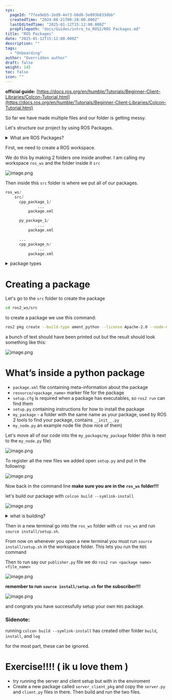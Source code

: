 ```yaml
---
sys:
  pageId: "7fea9eb5-2ed9-4e73-b6d6-5e093b833dbb"
  createdTime: "2024-08-21T00:28:00.000Z"
  lastEditedTime: "2025-01-12T15:12:00.000Z"
  propFilepath: "docs/Guides/intro_to_ROS2/ROS Packages.md"
title: "ROS Packages"
date: "2025-01-12T15:12:00.000Z"
description: ""
tags:
  - "Onboarding"
author: "Overridden author"
draft: false
weight: 145
toc: false
icon: ""
---
```


**official guide:** [https://docs.ros.org/en/humble/Tutorials/Beginner-Client-Libraries/Colcon-Tutorial.html](https://docs.ros.org/en/humble/Tutorials/Beginner-Client-Libraries/Colcon-Tutorial.html)

So far we have made multiple files and our folder is getting messy.

Let's structure our project by using ROS Packages.

<details>

<summary>What are ROS Packages?</summary>

ROS Packages are, as the name implies, packages of code that are highly sharable between ROS developers.

They consist of a folder, `package.xml` file, and source code

```python
      cpp_package_1/
		      ... imagine much code files here ..
          package.xml
```

</details>

First, we need to create a ROS workspace.

We do this by making 2 folders one inside another. I am calling my workspace `ros_ws` and the folder inside it `src`

![image.png](https://prod-files-secure.s3.us-west-2.amazonaws.com/d518164a-d88e-44d1-a4ee-3adb3bd8bce0/70706947-fd18-4537-a67b-e12946812d31/image.png?X-Amz-Algorithm=AWS4-HMAC-SHA256&X-Amz-Content-Sha256=UNSIGNED-PAYLOAD&X-Amz-Credential=ASIAZI2LB4666ZJGXDQH%2F20250528%2Fus-west-2%2Fs3%2Faws4_request&X-Amz-Date=20250528T041342Z&X-Amz-Expires=3600&X-Amz-Security-Token=IQoJb3JpZ2luX2VjEKT%2F%2F%2F%2F%2F%2F%2F%2F%2F%2FwEaCXVzLXdlc3QtMiJHMEUCIDbwmIzE3vcitQWua5aHb8ADX9Vrl8%2Bd5eUH90nqHMadAiEAm2h%2FEIbdH4zqSM%2BbUy%2BwwN46nSuOsawWqaIv8pwoPI4q%2FwMIbRAAGgw2Mzc0MjMxODM4MDUiDMJghUBWZsAK9EdwiyrcA%2FDV%2B4p0BGRJrZYdiyDcWSPkXAsW%2B8ULbI54i%2B%2Fn67hR8ZYsRY99cCNrKKshEjzxtMDpZPXZQTxUltpvVSs%2FFiW0KTRP%2BexCba4Q2yXPQHTtz3Boue07QRE0H1HFACNxQ2ItMBE%2BDJjrEVfMg9z5UHB6ci9itd0qHrKaVPssf7TzFDB%2B9zFa1dKcpRvO6JExBCDgx3RyNhNDbKNX3zvo8%2FrjNSS454Lhg9EWRq52LT4kcNUU%2FLocJr2hW6XldxE3WbxAh3GIWBho7aEXn0BUleEIRK%2BYTs%2FM3TlH4WSltGlmoyHTtZwFE3SrYrrgAteKONeF1K%2BJ4Xxb8BpFIPvxKvzsYkXHI6AXR6Yfubq%2F4M1mNx7B%2FngztwyReWhlBcPqq9tR%2F7gZVsgTmcbioIHHJbGex86TTxn8TpYQWCpqGCCFcmoc541PRcmsa89SnhGId2rMmSDm4Z4MfK4DrErXyE9OJLq2j3%2FR3HcaEJmLSyOuUfyDwm8jEAb8speNwijWEAcuq8pAXtkCaIMQ7wkieyUuDxVMvHsuISjZad4hmVSKvd1nM806VKgaFxMXe5Q4QFhopEBjRZIAwCM1NTDK%2FrBpsflOva54FxdTOTvKoPhbJ8QIYmFEMlzSYj0VMJeY2sEGOqUBDyQXHJoZ5Td8GHExQNwAALoAmbYDBeFUTbnXbwGIdankZWZJxnnM7q1IXGVIoF0ppEuR08JhePZ6S5rBenvtBqWn4iF2piWAqdP14clHzrHqiJFocYJuorrpYrsEvK3oWAis7anjE9idQJ%2BP0HaTYCR4e3jJ320WzyaEZ1cUjJdhUITGcHyqwR1l%2B5JpVWvsZ5AZxLlkgDSly5cka6p0QbxJf07a&X-Amz-Signature=50b198de3745146b3dc602248d8d1b874ba45375459ee52cec80a2bf1034e198&X-Amz-SignedHeaders=host&x-id=GetObject)

Then inside this `src` folder is where we put all of our packages.

```python
ros_ws/
    src/
      cpp_package_1/
		      ...
          package.xml

      py_package_1/
		      ...
          package.xml

      ...
      cpp_package_n/
		      ...
          package.xml

```

<details>

<summary>package types</summary>

packages can be either `C++` or python.

the intern file structure is different for each but for this guide we will stick to creating python packages

</details>

# Creating a package

Let's go to the `src` folder to create the package

```bash
cd ros2_ws/src
```

to create a package we use this command:

```bash
ros2 pkg create --build-type ament_python --license Apache-2.0 --node-name my_node my_package
```

a bunch of text should have been printed out but the result should look something like this:

![image.png](https://prod-files-secure.s3.us-west-2.amazonaws.com/d518164a-d88e-44d1-a4ee-3adb3bd8bce0/e6cf1e3f-8512-4a3e-b131-079f800bf3e8/image.png?X-Amz-Algorithm=AWS4-HMAC-SHA256&X-Amz-Content-Sha256=UNSIGNED-PAYLOAD&X-Amz-Credential=ASIAZI2LB4666ZJGXDQH%2F20250528%2Fus-west-2%2Fs3%2Faws4_request&X-Amz-Date=20250528T041342Z&X-Amz-Expires=3600&X-Amz-Security-Token=IQoJb3JpZ2luX2VjEKT%2F%2F%2F%2F%2F%2F%2F%2F%2F%2FwEaCXVzLXdlc3QtMiJHMEUCIDbwmIzE3vcitQWua5aHb8ADX9Vrl8%2Bd5eUH90nqHMadAiEAm2h%2FEIbdH4zqSM%2BbUy%2BwwN46nSuOsawWqaIv8pwoPI4q%2FwMIbRAAGgw2Mzc0MjMxODM4MDUiDMJghUBWZsAK9EdwiyrcA%2FDV%2B4p0BGRJrZYdiyDcWSPkXAsW%2B8ULbI54i%2B%2Fn67hR8ZYsRY99cCNrKKshEjzxtMDpZPXZQTxUltpvVSs%2FFiW0KTRP%2BexCba4Q2yXPQHTtz3Boue07QRE0H1HFACNxQ2ItMBE%2BDJjrEVfMg9z5UHB6ci9itd0qHrKaVPssf7TzFDB%2B9zFa1dKcpRvO6JExBCDgx3RyNhNDbKNX3zvo8%2FrjNSS454Lhg9EWRq52LT4kcNUU%2FLocJr2hW6XldxE3WbxAh3GIWBho7aEXn0BUleEIRK%2BYTs%2FM3TlH4WSltGlmoyHTtZwFE3SrYrrgAteKONeF1K%2BJ4Xxb8BpFIPvxKvzsYkXHI6AXR6Yfubq%2F4M1mNx7B%2FngztwyReWhlBcPqq9tR%2F7gZVsgTmcbioIHHJbGex86TTxn8TpYQWCpqGCCFcmoc541PRcmsa89SnhGId2rMmSDm4Z4MfK4DrErXyE9OJLq2j3%2FR3HcaEJmLSyOuUfyDwm8jEAb8speNwijWEAcuq8pAXtkCaIMQ7wkieyUuDxVMvHsuISjZad4hmVSKvd1nM806VKgaFxMXe5Q4QFhopEBjRZIAwCM1NTDK%2FrBpsflOva54FxdTOTvKoPhbJ8QIYmFEMlzSYj0VMJeY2sEGOqUBDyQXHJoZ5Td8GHExQNwAALoAmbYDBeFUTbnXbwGIdankZWZJxnnM7q1IXGVIoF0ppEuR08JhePZ6S5rBenvtBqWn4iF2piWAqdP14clHzrHqiJFocYJuorrpYrsEvK3oWAis7anjE9idQJ%2BP0HaTYCR4e3jJ320WzyaEZ1cUjJdhUITGcHyqwR1l%2B5JpVWvsZ5AZxLlkgDSly5cka6p0QbxJf07a&X-Amz-Signature=d722b422b6086fcd7dea146407874f1085a98d88e96340dc90568dd999ce9aef&X-Amz-SignedHeaders=host&x-id=GetObject)

# What’s inside a python package

- `package.xml` file containing meta-information about the package
- `resource/<package_name>` marker file for the package
- `setup.cfg` is required when a package has executables, so `ros2 run` can find them
- `setup.py` containing instructions for how to install the package
- `my_package` - a folder with the same name as your package, used by ROS 2 tools to find your package, contains `__init__.py`
- `my_node.py` an example node file (how nice of them)

Let's move all of our code into the `my_package/my_package` folder (this is next to the `my_node.py` file)

![image.png](https://prod-files-secure.s3.us-west-2.amazonaws.com/d518164a-d88e-44d1-a4ee-3adb3bd8bce0/9ce58f11-0da9-4d3e-b86d-506a9685d378/image.png?X-Amz-Algorithm=AWS4-HMAC-SHA256&X-Amz-Content-Sha256=UNSIGNED-PAYLOAD&X-Amz-Credential=ASIAZI2LB4666ZJGXDQH%2F20250528%2Fus-west-2%2Fs3%2Faws4_request&X-Amz-Date=20250528T041343Z&X-Amz-Expires=3600&X-Amz-Security-Token=IQoJb3JpZ2luX2VjEKT%2F%2F%2F%2F%2F%2F%2F%2F%2F%2FwEaCXVzLXdlc3QtMiJHMEUCIDbwmIzE3vcitQWua5aHb8ADX9Vrl8%2Bd5eUH90nqHMadAiEAm2h%2FEIbdH4zqSM%2BbUy%2BwwN46nSuOsawWqaIv8pwoPI4q%2FwMIbRAAGgw2Mzc0MjMxODM4MDUiDMJghUBWZsAK9EdwiyrcA%2FDV%2B4p0BGRJrZYdiyDcWSPkXAsW%2B8ULbI54i%2B%2Fn67hR8ZYsRY99cCNrKKshEjzxtMDpZPXZQTxUltpvVSs%2FFiW0KTRP%2BexCba4Q2yXPQHTtz3Boue07QRE0H1HFACNxQ2ItMBE%2BDJjrEVfMg9z5UHB6ci9itd0qHrKaVPssf7TzFDB%2B9zFa1dKcpRvO6JExBCDgx3RyNhNDbKNX3zvo8%2FrjNSS454Lhg9EWRq52LT4kcNUU%2FLocJr2hW6XldxE3WbxAh3GIWBho7aEXn0BUleEIRK%2BYTs%2FM3TlH4WSltGlmoyHTtZwFE3SrYrrgAteKONeF1K%2BJ4Xxb8BpFIPvxKvzsYkXHI6AXR6Yfubq%2F4M1mNx7B%2FngztwyReWhlBcPqq9tR%2F7gZVsgTmcbioIHHJbGex86TTxn8TpYQWCpqGCCFcmoc541PRcmsa89SnhGId2rMmSDm4Z4MfK4DrErXyE9OJLq2j3%2FR3HcaEJmLSyOuUfyDwm8jEAb8speNwijWEAcuq8pAXtkCaIMQ7wkieyUuDxVMvHsuISjZad4hmVSKvd1nM806VKgaFxMXe5Q4QFhopEBjRZIAwCM1NTDK%2FrBpsflOva54FxdTOTvKoPhbJ8QIYmFEMlzSYj0VMJeY2sEGOqUBDyQXHJoZ5Td8GHExQNwAALoAmbYDBeFUTbnXbwGIdankZWZJxnnM7q1IXGVIoF0ppEuR08JhePZ6S5rBenvtBqWn4iF2piWAqdP14clHzrHqiJFocYJuorrpYrsEvK3oWAis7anjE9idQJ%2BP0HaTYCR4e3jJ320WzyaEZ1cUjJdhUITGcHyqwR1l%2B5JpVWvsZ5AZxLlkgDSly5cka6p0QbxJf07a&X-Amz-Signature=b769f35ec78ff76735df4fd182e2670312b7a9e479f18450662d51c492643ac6&X-Amz-SignedHeaders=host&x-id=GetObject)

To register all the new files we added open `setup.py` and put in the following:

![image.png](https://prod-files-secure.s3.us-west-2.amazonaws.com/d518164a-d88e-44d1-a4ee-3adb3bd8bce0/1cd7c262-4cae-4496-9d75-c178537d24a2/image.png?X-Amz-Algorithm=AWS4-HMAC-SHA256&X-Amz-Content-Sha256=UNSIGNED-PAYLOAD&X-Amz-Credential=ASIAZI2LB4666ZJGXDQH%2F20250528%2Fus-west-2%2Fs3%2Faws4_request&X-Amz-Date=20250528T041342Z&X-Amz-Expires=3600&X-Amz-Security-Token=IQoJb3JpZ2luX2VjEKT%2F%2F%2F%2F%2F%2F%2F%2F%2F%2FwEaCXVzLXdlc3QtMiJHMEUCIDbwmIzE3vcitQWua5aHb8ADX9Vrl8%2Bd5eUH90nqHMadAiEAm2h%2FEIbdH4zqSM%2BbUy%2BwwN46nSuOsawWqaIv8pwoPI4q%2FwMIbRAAGgw2Mzc0MjMxODM4MDUiDMJghUBWZsAK9EdwiyrcA%2FDV%2B4p0BGRJrZYdiyDcWSPkXAsW%2B8ULbI54i%2B%2Fn67hR8ZYsRY99cCNrKKshEjzxtMDpZPXZQTxUltpvVSs%2FFiW0KTRP%2BexCba4Q2yXPQHTtz3Boue07QRE0H1HFACNxQ2ItMBE%2BDJjrEVfMg9z5UHB6ci9itd0qHrKaVPssf7TzFDB%2B9zFa1dKcpRvO6JExBCDgx3RyNhNDbKNX3zvo8%2FrjNSS454Lhg9EWRq52LT4kcNUU%2FLocJr2hW6XldxE3WbxAh3GIWBho7aEXn0BUleEIRK%2BYTs%2FM3TlH4WSltGlmoyHTtZwFE3SrYrrgAteKONeF1K%2BJ4Xxb8BpFIPvxKvzsYkXHI6AXR6Yfubq%2F4M1mNx7B%2FngztwyReWhlBcPqq9tR%2F7gZVsgTmcbioIHHJbGex86TTxn8TpYQWCpqGCCFcmoc541PRcmsa89SnhGId2rMmSDm4Z4MfK4DrErXyE9OJLq2j3%2FR3HcaEJmLSyOuUfyDwm8jEAb8speNwijWEAcuq8pAXtkCaIMQ7wkieyUuDxVMvHsuISjZad4hmVSKvd1nM806VKgaFxMXe5Q4QFhopEBjRZIAwCM1NTDK%2FrBpsflOva54FxdTOTvKoPhbJ8QIYmFEMlzSYj0VMJeY2sEGOqUBDyQXHJoZ5Td8GHExQNwAALoAmbYDBeFUTbnXbwGIdankZWZJxnnM7q1IXGVIoF0ppEuR08JhePZ6S5rBenvtBqWn4iF2piWAqdP14clHzrHqiJFocYJuorrpYrsEvK3oWAis7anjE9idQJ%2BP0HaTYCR4e3jJ320WzyaEZ1cUjJdhUITGcHyqwR1l%2B5JpVWvsZ5AZxLlkgDSly5cka6p0QbxJf07a&X-Amz-Signature=1ba4b6c112fb35acb2f6db0d37ccafe54b5bd2d4d2f082ae0055f41fe80846b6&X-Amz-SignedHeaders=host&x-id=GetObject)

Now back in the command line **make sure you are in the** **`ros_ws`** **folder!!!**

let's build our package with `colcon build --symlink-install`

![image.png](https://prod-files-secure.s3.us-west-2.amazonaws.com/d518164a-d88e-44d1-a4ee-3adb3bd8bce0/2f2a0d27-b173-48fd-b189-5f5c0ce65619/image.png?X-Amz-Algorithm=AWS4-HMAC-SHA256&X-Amz-Content-Sha256=UNSIGNED-PAYLOAD&X-Amz-Credential=ASIAZI2LB4666ZJGXDQH%2F20250528%2Fus-west-2%2Fs3%2Faws4_request&X-Amz-Date=20250528T041343Z&X-Amz-Expires=3600&X-Amz-Security-Token=IQoJb3JpZ2luX2VjEKT%2F%2F%2F%2F%2F%2F%2F%2F%2F%2FwEaCXVzLXdlc3QtMiJHMEUCIDbwmIzE3vcitQWua5aHb8ADX9Vrl8%2Bd5eUH90nqHMadAiEAm2h%2FEIbdH4zqSM%2BbUy%2BwwN46nSuOsawWqaIv8pwoPI4q%2FwMIbRAAGgw2Mzc0MjMxODM4MDUiDMJghUBWZsAK9EdwiyrcA%2FDV%2B4p0BGRJrZYdiyDcWSPkXAsW%2B8ULbI54i%2B%2Fn67hR8ZYsRY99cCNrKKshEjzxtMDpZPXZQTxUltpvVSs%2FFiW0KTRP%2BexCba4Q2yXPQHTtz3Boue07QRE0H1HFACNxQ2ItMBE%2BDJjrEVfMg9z5UHB6ci9itd0qHrKaVPssf7TzFDB%2B9zFa1dKcpRvO6JExBCDgx3RyNhNDbKNX3zvo8%2FrjNSS454Lhg9EWRq52LT4kcNUU%2FLocJr2hW6XldxE3WbxAh3GIWBho7aEXn0BUleEIRK%2BYTs%2FM3TlH4WSltGlmoyHTtZwFE3SrYrrgAteKONeF1K%2BJ4Xxb8BpFIPvxKvzsYkXHI6AXR6Yfubq%2F4M1mNx7B%2FngztwyReWhlBcPqq9tR%2F7gZVsgTmcbioIHHJbGex86TTxn8TpYQWCpqGCCFcmoc541PRcmsa89SnhGId2rMmSDm4Z4MfK4DrErXyE9OJLq2j3%2FR3HcaEJmLSyOuUfyDwm8jEAb8speNwijWEAcuq8pAXtkCaIMQ7wkieyUuDxVMvHsuISjZad4hmVSKvd1nM806VKgaFxMXe5Q4QFhopEBjRZIAwCM1NTDK%2FrBpsflOva54FxdTOTvKoPhbJ8QIYmFEMlzSYj0VMJeY2sEGOqUBDyQXHJoZ5Td8GHExQNwAALoAmbYDBeFUTbnXbwGIdankZWZJxnnM7q1IXGVIoF0ppEuR08JhePZ6S5rBenvtBqWn4iF2piWAqdP14clHzrHqiJFocYJuorrpYrsEvK3oWAis7anjE9idQJ%2BP0HaTYCR4e3jJ320WzyaEZ1cUjJdhUITGcHyqwR1l%2B5JpVWvsZ5AZxLlkgDSly5cka6p0QbxJf07a&X-Amz-Signature=afe8b90460aa3f5ea75e78b619e8dd06becfd415691745667d267c2189b173a1&X-Amz-SignedHeaders=host&x-id=GetObject)

<details>

<summary>what is building?</summary>

if you are a CS major at Rose-Hulman you will learn the answer to this in CSSE132

but TLDR; is it combines all the code files into one program that can be run easily 

</details>

Then in a new terminal go into the `ros_ws` folder with `cd ros_ws` and run `source install/setup.sh`. 

From now on whenever you open a new terminal you must run `source install/setup.sh` in the workspace folder. This lets you run the `ROS` command

Then to run say our `publisher.py` file we do `ros2 run <package name> <file_name>`

![image.png](https://prod-files-secure.s3.us-west-2.amazonaws.com/d518164a-d88e-44d1-a4ee-3adb3bd8bce0/4f4b1219-3a44-4632-aa0a-ce3471699f59/image.png?X-Amz-Algorithm=AWS4-HMAC-SHA256&X-Amz-Content-Sha256=UNSIGNED-PAYLOAD&X-Amz-Credential=ASIAZI2LB4666ZJGXDQH%2F20250528%2Fus-west-2%2Fs3%2Faws4_request&X-Amz-Date=20250528T041343Z&X-Amz-Expires=3600&X-Amz-Security-Token=IQoJb3JpZ2luX2VjEKT%2F%2F%2F%2F%2F%2F%2F%2F%2F%2FwEaCXVzLXdlc3QtMiJHMEUCIDbwmIzE3vcitQWua5aHb8ADX9Vrl8%2Bd5eUH90nqHMadAiEAm2h%2FEIbdH4zqSM%2BbUy%2BwwN46nSuOsawWqaIv8pwoPI4q%2FwMIbRAAGgw2Mzc0MjMxODM4MDUiDMJghUBWZsAK9EdwiyrcA%2FDV%2B4p0BGRJrZYdiyDcWSPkXAsW%2B8ULbI54i%2B%2Fn67hR8ZYsRY99cCNrKKshEjzxtMDpZPXZQTxUltpvVSs%2FFiW0KTRP%2BexCba4Q2yXPQHTtz3Boue07QRE0H1HFACNxQ2ItMBE%2BDJjrEVfMg9z5UHB6ci9itd0qHrKaVPssf7TzFDB%2B9zFa1dKcpRvO6JExBCDgx3RyNhNDbKNX3zvo8%2FrjNSS454Lhg9EWRq52LT4kcNUU%2FLocJr2hW6XldxE3WbxAh3GIWBho7aEXn0BUleEIRK%2BYTs%2FM3TlH4WSltGlmoyHTtZwFE3SrYrrgAteKONeF1K%2BJ4Xxb8BpFIPvxKvzsYkXHI6AXR6Yfubq%2F4M1mNx7B%2FngztwyReWhlBcPqq9tR%2F7gZVsgTmcbioIHHJbGex86TTxn8TpYQWCpqGCCFcmoc541PRcmsa89SnhGId2rMmSDm4Z4MfK4DrErXyE9OJLq2j3%2FR3HcaEJmLSyOuUfyDwm8jEAb8speNwijWEAcuq8pAXtkCaIMQ7wkieyUuDxVMvHsuISjZad4hmVSKvd1nM806VKgaFxMXe5Q4QFhopEBjRZIAwCM1NTDK%2FrBpsflOva54FxdTOTvKoPhbJ8QIYmFEMlzSYj0VMJeY2sEGOqUBDyQXHJoZ5Td8GHExQNwAALoAmbYDBeFUTbnXbwGIdankZWZJxnnM7q1IXGVIoF0ppEuR08JhePZ6S5rBenvtBqWn4iF2piWAqdP14clHzrHqiJFocYJuorrpYrsEvK3oWAis7anjE9idQJ%2BP0HaTYCR4e3jJ320WzyaEZ1cUjJdhUITGcHyqwR1l%2B5JpVWvsZ5AZxLlkgDSly5cka6p0QbxJf07a&X-Amz-Signature=b5ba8bcffa1d718c1928692562edb269ccbd27de29487b204ec255f1414ebcb3&X-Amz-SignedHeaders=host&x-id=GetObject)

**remember to run** **`source install/setup.sh`** **for the subscriber!!!**

![image.png](https://prod-files-secure.s3.us-west-2.amazonaws.com/d518164a-d88e-44d1-a4ee-3adb3bd8bce0/02121119-dad4-49ec-8356-c956108b4243/image.png?X-Amz-Algorithm=AWS4-HMAC-SHA256&X-Amz-Content-Sha256=UNSIGNED-PAYLOAD&X-Amz-Credential=ASIAZI2LB4666ZJGXDQH%2F20250528%2Fus-west-2%2Fs3%2Faws4_request&X-Amz-Date=20250528T041343Z&X-Amz-Expires=3600&X-Amz-Security-Token=IQoJb3JpZ2luX2VjEKT%2F%2F%2F%2F%2F%2F%2F%2F%2F%2FwEaCXVzLXdlc3QtMiJHMEUCIDbwmIzE3vcitQWua5aHb8ADX9Vrl8%2Bd5eUH90nqHMadAiEAm2h%2FEIbdH4zqSM%2BbUy%2BwwN46nSuOsawWqaIv8pwoPI4q%2FwMIbRAAGgw2Mzc0MjMxODM4MDUiDMJghUBWZsAK9EdwiyrcA%2FDV%2B4p0BGRJrZYdiyDcWSPkXAsW%2B8ULbI54i%2B%2Fn67hR8ZYsRY99cCNrKKshEjzxtMDpZPXZQTxUltpvVSs%2FFiW0KTRP%2BexCba4Q2yXPQHTtz3Boue07QRE0H1HFACNxQ2ItMBE%2BDJjrEVfMg9z5UHB6ci9itd0qHrKaVPssf7TzFDB%2B9zFa1dKcpRvO6JExBCDgx3RyNhNDbKNX3zvo8%2FrjNSS454Lhg9EWRq52LT4kcNUU%2FLocJr2hW6XldxE3WbxAh3GIWBho7aEXn0BUleEIRK%2BYTs%2FM3TlH4WSltGlmoyHTtZwFE3SrYrrgAteKONeF1K%2BJ4Xxb8BpFIPvxKvzsYkXHI6AXR6Yfubq%2F4M1mNx7B%2FngztwyReWhlBcPqq9tR%2F7gZVsgTmcbioIHHJbGex86TTxn8TpYQWCpqGCCFcmoc541PRcmsa89SnhGId2rMmSDm4Z4MfK4DrErXyE9OJLq2j3%2FR3HcaEJmLSyOuUfyDwm8jEAb8speNwijWEAcuq8pAXtkCaIMQ7wkieyUuDxVMvHsuISjZad4hmVSKvd1nM806VKgaFxMXe5Q4QFhopEBjRZIAwCM1NTDK%2FrBpsflOva54FxdTOTvKoPhbJ8QIYmFEMlzSYj0VMJeY2sEGOqUBDyQXHJoZ5Td8GHExQNwAALoAmbYDBeFUTbnXbwGIdankZWZJxnnM7q1IXGVIoF0ppEuR08JhePZ6S5rBenvtBqWn4iF2piWAqdP14clHzrHqiJFocYJuorrpYrsEvK3oWAis7anjE9idQJ%2BP0HaTYCR4e3jJ320WzyaEZ1cUjJdhUITGcHyqwR1l%2B5JpVWvsZ5AZxLlkgDSly5cka6p0QbxJf07a&X-Amz-Signature=b135596737d7edf16e6aeb9c40446237b9d28e3c24757e3f0ade27da2892124a&X-Amz-SignedHeaders=host&x-id=GetObject)

and congrats you have successfully setup your own `ROS` package.

### Sidenote:

running `colcon build --symlink-install` has created other folder `build`, `install`, and `log`

for the most part, these can be ignored.

# Exercise!!!! ( ik u love them )

- try running the server and client setup but with in the enviroment
- Create a new package called `server_client_pkg` and copy the `server.py` and `client.py` files in there. Then build and run the two files.
